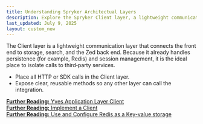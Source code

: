 ```yaml
---
title: Understanding Spryker Architectual Layers
description: Explore the Spryker Client layer, a lightweight communication layer connecting the front end to storage, search, and the Zed back end. Learn how it handles persistence, session management, and integrates third-party services effectively.
last_updated: July 9, 2025
layout: custom_new
---
```


The Client layer is a lightweight communication layer that connects the front end to storage, search, and the Zed back end. Because it already handles persistence (for example, Redis) and session management, it is the ideal place to isolate calls to third‑party services.

- Place all HTTP or SDK calls in the Client layer.
- Expose clear, reusable methods so any other layer can call the integration.

<a class="fl_cont" href="https://docs.spryker.com/docs/dg/dev/backend-development/client/client">
  <div class="fl_icon">
    <i class="icon-article"></i>
  </div>
  <div class="fl_text"><strong>Further Reading:</strong> Yves Application Layer Client</div>
</a>

<a class="fl_cont" href="https://docs.spryker.com/docs/dg/dev/backend-development/client/implement-a-client">
  <div class="fl_icon">
    <i class="icon-article"></i>
  </div>
  <div class="fl_text"><strong>Further Reading:</strong> Implement a Client</div>
</a>

<a class="fl_cont" href="https://docs.spryker.com/docs/dg/dev/backend-development/client/use-and-configure-redis-as-a-key-value-storage">
  <div class="fl_icon">
    <i class="icon-article"></i>
  </div>
  <div class="fl_text"><strong>Further Reading:</strong> Use and Configure Redis as a Key-value storage</div>
</a>

